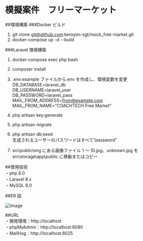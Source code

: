 # 模擬案件　フリーマーケット

##環境構築
###Docker ビルド

1. git clone git@github.com:keroyon-sgt/mock_free-market.git
2. docker-compose up -d --build

###Laravel 環境構築

1. docker-compose exec php bash
2. composer install
3. .env.example ファイルから.env を作成し、環境変数を変更  
   DB_DATABASE=laravel_db  
   DB_USERNAME=laravel_user  
   DB_PASSWORD=laravel_pass  
   MAIL_FROM_ADDRESS=from@example.com  
   MAIL_FROM_NAME="COACHTECH Free Market"

4. php artisan key:generate
5. php artisan migrate
6. php artisan db:seed  
   生成されるユーザーのパスワードはすべて”password”
   
7. src\public\img にある画像ファイル 1 ～ 10.jpg、unknown.jpg を src\storage\app\public に移動またはコピー

##使用技術  
・php 8.0  
・Laravel 8.x  
・MySQL 8.0  

##ER 図

![Image](https://github.com/user-attachments/assets/d55820f4-1a72-4cfd-8fc6-1fee94b513f0)

##URL  
・開発環境：http://localhost  
・phpMyAdmin：http://localhost:8080  
・MailHog：http://localhost:8025  

